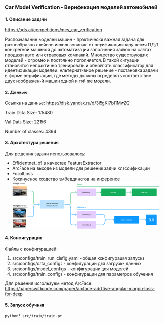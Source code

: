 ### Car Model Verification - Верификация моделей автомобилей

#### 1. Описание задачи
https://ods.ai/competitions/mcs_car_verification

Распознавание моделей машин - практически важная задача для разнообразных кейсов использования: от верификации нарушения ПДД конкретной машиной до автоматизации заполнения заявок на сайтах продажи авто или страховых компаний. Множество существующих моделей - огромно и постоянно пополняется. В такой ситуации становится непрактично тренировать и обновлять классификатор для идентификации моделей. Альтернативное решение - постановка задачи в форме верификации, где методы должны определять соответствие двух изображений машин одной и той же модели.

#### 2. Данные 
Ссылка на данные: https://disk.yandex.ru/d/3i5gKi7bI1MwZQ

Train Data Size: 175480

Val Data Size: 22156

Number of classes: 4394

#### 3. Архитектура решения

Для решения задачи использовалось:
- Efficientnet_b5 в качестве FeatureExtractor
- ArcFace на выходе из модели для решения задчи классификации
- FocalLoss
- Косинусное сходство эмбеддиногов на инференсе
![Схема решения](files/img.png)

#### 4. Конфигурация
Файлы с конфигурацией:
1) src/configs/train_run_cinfig.yaml - общая конфигурация запуска
2) src/configs/data_configs - конфигурации для загрузки данных
3) src/configs/model_configs - конфигурации для моделей
4) src/configs/train_configs - конфигурации для параметров обучения

Для решения используем метод ArcFace:
https://paperswithcode.com/paper/arcface-additive-angular-margin-loss-for-deep

#### 5. Запуск обучния

```angular2html
python3 src/train/train.py
```